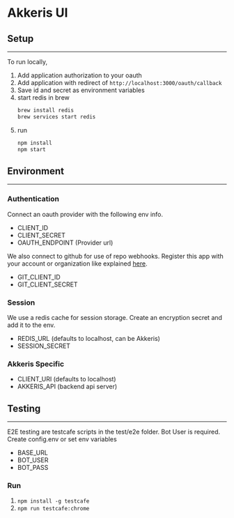 # Akkeris UI

## Setup

---

To run locally,

1. Add application authorization to your oauth
2. Add application with redirect of `http://localhost:3000/oauth/callback`
3. Save id and secret as environment variables
4. start redis in brew
    ```bash
    brew install redis
    brew services start redis
    ```
5. run
    ```bash
    npm install
    npm start
    ````

## Environment

---

### Authentication

Connect an oauth provider with the following env info.

* CLIENT_ID
* CLIENT_SECRET
* OAUTH_ENDPOINT (Provider url)

We also connect to github for use of repo webhooks.  Register this app with your account or organization like explained [here](https://developer.github.com/apps/building-oauth-apps/creating-an-oauth-app/).

* GIT_CLIENT_ID
* GIT_CLIENT_SECRET

### Session

We use a redis cache for session storage.  Create an encryption secret and add it to the env.

* REDIS_URL (defaults to localhost, can be Akkeris)
* SESSION_SECRET

### Akkeris Specific

* CLIENT_URI (defaults to localhost)
* AKKERIS_API (backend api server)

## Testing
---

E2E testing are testcafe scripts in the test/e2e folder.
Bot User is required.  Create config.env or set env variables

* BASE_URL
* BOT_USER
* BOT_PASS

### Run

1. `npm install -g testcafe`
2. `npm run testcafe:chrome`
